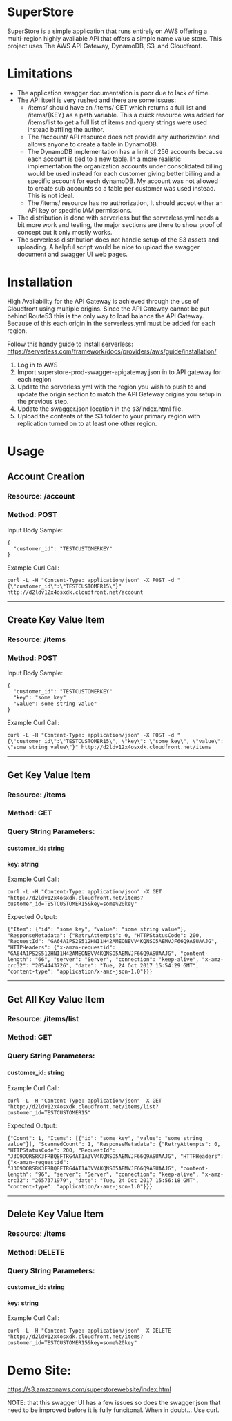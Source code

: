 # SuperStore

SuperStore is a simple application that runs entirely on AWS offering a multi-region highly available API that offers a simple name value store.  This project uses The AWS API Gateway, DynamoDB, S3, and Cloudfront.

# Limitations

* The application swagger documentation is poor due to lack of time.
* The API itself is very rushed and there are some issues:
  - /items/ should have an /items/ GET which returns a full list and /items/{KEY} as a path variable. This a quick resource was added for /items/list to get a full list of items and query strings were used instead baffling the author.
  - The /account/ API resource does not provide any authorization and allows anyone to create a table in DynamoDB. 
  - The DynamoDB implementation has a limit of 256 accounts because each account is tied to a new table. In a more realistic implementation the organization accounts under consolidated billing would be used instead for each customer giving better billing and a specific account for each dynamoDB. My account was not allowed to create sub accounts so a table per customer was used instead. This is not ideal.
  - The /items/ resource has no authorization, It should accept either an API key or specific IAM permissions.
* The distribution is done with serverless but the serverless.yml needs a bit more work and testing, the major
  sections are there to show proof of concept but it only mostly works.
* The serverless distribution does not handle setup of the S3 assets and uploading. A helpful script would be nice to upload the swagger document and swagger UI web pages.

# Installation

High Availability for the API Gateway is achieved through the use of Cloudfront using multiple origins. Since the API Gateway cannot be put behind Route53 this is the only way to load balance the API Gateway. Because of this each origin in the serverless.yml must be added for each region. 

Follow this handy guide to install serverless: https://serverless.com/framework/docs/providers/aws/guide/installation/

1. Log in to AWS
2. Import superstore-prod-swagger-apigateway.json in to API gateway for each region
3. Update the serverless.yml with the region you wish to push to and update the origin section to match the API Gateway origins you setup in the previous step.
4. Update the swagger.json location in the s3/index.html file.
5. Upload the contents of the S3 folder to your primary region with replication turned on to at least one other region.

# Usage

## Account Creation

### Resource: /account
### Method: POST

Input Body Sample:
```
{
  "customer_id": "TESTCUSTOMERKEY"
}
```

Example Curl Call:

```
curl -L -H "Content-Type: application/json" -X POST -d "{\"customer_id\":\"TESTCUSTOMER15\"}" http://d2ldv12x4osxdk.cloudfront.net/account
```
---
## Create Key Value Item

### Resource: /items
### Method: POST

Input Body Sample:
```
{
  "customer_id": "TESTCUSTOMERKEY"
  "key": "some key"
  "value": some string value"
}
```

Example Curl Call:

```
curl -L -H "Content-Type: application/json" -X POST -d "{\"customer_id\":\"TESTCUSTOMER15\", \"key\": \"some key\", \"value\": \"some string value\"}" http://d2ldv12x4osxdk.cloudfront.net/items
```
---
## Get Key Value Item

### Resource: /items
### Method: GET

### Query String Parameters:

#### customer_id: string
#### key: string

Example Curl Call:

```
curl -L -H "Content-Type: application/json" -X GET "http://d2ldv12x4osxdk.cloudfront.net/items?customer_id=TESTCUSTOMER15&key=some%20key"
```

Expected Output:

```
{"Item": {"id": "some key", "value": "some string value"}, "ResponseMetadata": {"RetryAttempts": 0, "HTTPStatusCode": 200, "RequestId": "GA64A1PS2S512HNI1H42AMEONBVV4KQNSO5AEMVJF66Q9ASUAAJG", "HTTPHeaders": {"x-amzn-requestid": "GA64A1PS2S512HNI1H42AMEONBVV4KQNSO5AEMVJF66Q9ASUAAJG", "content-length": "66", "server": "Server", "connection": "keep-alive", "x-amz-crc32": "2054443726", "date": "Tue, 24 Oct 2017 15:54:29 GMT", "content-type": "application/x-amz-json-1.0"}}}
```

---
## Get All Key Value Item

### Resource: /items/list
### Method: GET

### Query String Parameters:

#### customer_id: string

Example Curl Call:

```
curl -L -H "Content-Type: application/json" -X GET "http://d2ldv12x4osxdk.cloudfront.net/items/list?customer_id=TESTCUSTOMER15"
```


Expected Output:

```
{"Count": 1, "Items": [{"id": "some key", "value": "some string value"}], "ScannedCount": 1, "ResponseMetadata": {"RetryAttempts": 0, "HTTPStatusCode": 200, "RequestId": "J3O9DQRSRK3FRBQ8FTRG4AT1A3VV4KQNSO5AEMVJF66Q9ASUAAJG", "HTTPHeaders": {"x-amzn-requestid": "J3O9DQRSRK3FRBQ8FTRG4AT1A3VV4KQNSO5AEMVJF66Q9ASUAAJG", "content-length": "96", "server": "Server", "connection": "keep-alive", "x-amz-crc32": "2657371979", "date": "Tue, 24 Oct 2017 15:56:18 GMT", "content-type": "application/x-amz-json-1.0"}}}
```
---
## Delete Key Value Item

### Resource: /items
### Method: DELETE

### Query String Parameters:

#### customer_id: string
#### key: string

Example Curl Call:

```
curl -L -H "Content-Type: application/json" -X DELETE "http://d2ldv12x4osxdk.cloudfront.net/items?customer_id=TESTCUSTOMER15&key=some%20key"
```

# Demo Site:

https://s3.amazonaws.com/superstorewebsite/index.html

NOTE: that this swagger UI has a few issues so does the swagger.json that need to be improved before it is fully funcitonal. When in doubt... Use curl.